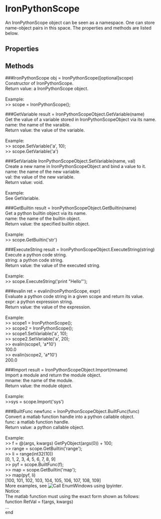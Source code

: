IronPythonScope
=======

An IronPythonScope object can be seen as a namespace. One can store name-object pairs in this space. The properties and methods are listed below.

Properties
-------

Methods
-------
###IronPythonScope
obj = IronPythonScope([optional]scope)<br/>
Constructor of IronPythonScope.<br/>
Return value: a IronPythonScope object.<br/><br/>
Example:<br/>
\>\> scope = IronPythonScope();

###GetVariable
result = IronPythonScopeObject.GetVariable(name)<br/>
Get the value of a variable stored in IronPythonScopeObject via its name.<br/>
name: the name of the varaible.<br/>
Return value: the value of the variable.<br/><br/>
Example:<br/>
\>\> scope.SetVariable('a', 10);<br/>
\>\> scope.GetVariable('a')

###SetVariable
IronPythonScopeObject.SetVariable(name, val)<br/>
Create a new name in IronPythonScopeObject and bind a value to it.<br>
name: the name of the new variable.<br/>
val:  the value of the new variable.<br/>
Return value: void.<br/><br/>
Example:<br/>
See GetVariable.

###GetBuiltin
result = IronPythonScopeObject.GetBuiltin(name)<br/>
Get a python builtin object via its name.<br/>
name: the name of the builtin object.<br/>
Return value: the specified builtin object.<br/><br/>
Example:<br/>
\>\> scope.GetBuiltin('str')

###ExecuteString
result = IronPythonScopeObject.ExecuteString(string)<br/>
Execute a python code string.<br/>
string: a python code string.<br/>
Return value: the value of the executed string.<br/><br/>
Example:<br/>
\>\> scope.ExecuteString('print "Hello"');

###evalin
ret = evalin(IronPythonScope, expr)<br/>
Evaluate a python code string in a given scope and return its value.<br/>
expr: a python expression string.<br/>
Return value: the value of the expression.<br/><br/>
Example:<br/>
\>\> scope1 = IronPythonScope();<br/>
\>\> scope2 = IronPythonScope();<br/>
\>\> scope1.SetVariable('a', 10);<br/>
\>\> scope2.SetVariable('a', 20);<br/>
\>\> evalin(scope1, 'a\*10')<br/>
100.0<br/>
\>\> evalin(scope2, 'a\*10')<br/>
200.0<br/>

###Import
result = IronPythonScopeObject.Import(mname)<br/>
Import a module and return the module object.<br/>
mname: the name of the module.<br/>
Return value: the module object.<br/><br/>
Example:<br/>
\>\>sys = scope.Import('sys')

###BuiltFunc
newfunc = IronPythonScopeObject.BuiltFunc(func)<br/>
Convert a matlab function handle into a python callable object.<br/>
func: a matlab function handle.<br/>
Return value: a python callable object.<br/><br/>
Example:<br/>
\>\> f = @(args, kwargs) GetPyObject(args(0)) + 100;<br/>
\>\> range = scope.GetBuiltin('range');<br/>
\>\> li = range(int32(10))<br/>
[0, 1, 2, 3, 4, 5, 6, 7, 8, 9]<br/>
\>\> pyf = scope.BuiltFunc(f);<br/>
\>\> map = scope.GetBuiltin('map');<br/>
\>\> map(pyf, li)<br/>
[100, 101, 102, 103, 104, 105, 106, 107, 108, 109]<br/>
More examples, see ![Call EnumWindows using Ipyinter](https://github.com/xialulee/Ipyinter/raw/master/examples/enum_win.m).<br/>
Notice:<br/>
The matlab function must using the exact form shown as follows:<br/>
function RetVal = f(args, kwargs)<br/>
...<br/>
end
